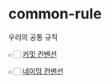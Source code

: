 # common-rule
우리의 공통 규칙     

👉🏻 [커밋 컨벤션](https://github.com/nuts-playground/Common-Rule/blob/main/docs/common/commitConvention.txt)    

👉🏻 [네이밍 컨벤션](https://github.com/nuts-playground/Common-Rule/blob/main/docs/common/namingConvention.txt)
